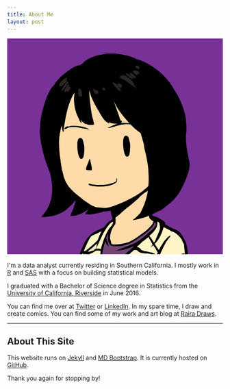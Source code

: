 ```yaml
---
title: About Me
layout: post
---
```


<img src="/images/profile-pic.png" class="z-depth-1 rounded-circle w-25 mx-auto d-block">
<br>

I'm a data analyst currently residing in Southern California. I mostly work in [R](https://www.r-project.org/) and [SAS](https://www.sas.com/en_us/home.html) with a focus on building statistical models.

I graduated with a Bachelor of Science degree in Statistics from the [University of California, Riverside](http://www.ucr.edu/) in June 2016.

You can find me over at [Twitter](https://www.twitter.com/rairaDraws) or [LinkedIn](https://www.linkedin.com/in/lilajomok). In my spare time, I draw and create comics. You can find some of my work and art blog at [Raira Draws](https://rairadraws.wordpress.com/).

---
## About This Site
This website runs on [Jekyll](https://jekyllrb.com/) and [MD Bootstrap](https://mdbootstrap.com/). It is currently hosted on [GitHub](https://pages.github.com/).

Thank you again for stopping by!